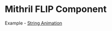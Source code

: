 # Mithril FLIP Component

Example - [String Animation](https://rawgit.com/cavemansspa/mithril-flip/master/index.html)

